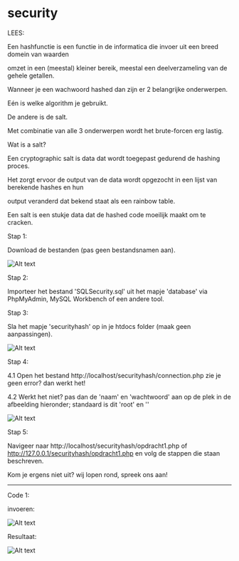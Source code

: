 # security

LEES:

Een hashfunctie is een functie in de informatica die invoer uit een breed domein van waarden

omzet in een (meestal) kleiner bereik, meestal een deelverzameling van de gehele getallen.

Wanneer je een wachwoord hashed dan zijn er 2 belangrijke onderwerpen.

Eén is welke algorithm je gebruikt.

De andere is de salt.

Met combinatie van alle 3 onderwerpen wordt het brute-forcen erg lastig.

Wat is a salt?

Een cryptographic salt is data dat wordt toegepast gedurend de hashing proces.

Het zorgt ervoor de output van de data wordt opgezocht in een lijst van berekende hashes en hun

output veranderd dat bekend staat als een rainbow table.

Een salt is een stukje data dat de hashed code moeilijk maakt om te cracken.

Stap 1:

Download de bestanden (pas geen bestandsnamen aan).

![Alt text](https://puu.sh/uM79R.png)

Stap 2:

Importeer het bestand 'SQLSecurity.sql' uit het mapje 'database' via PhpMyAdmin, MySQL Workbench of een andere tool.

Stap 3:

Sla het mapje 'securityhash' op in je htdocs folder (maak geen aanpassingen).

![Alt text](https://puu.sh/uMTxY.png)

Stap 4:

4.1 Open het bestand http://localhost/securityhash/connection.php zie je geen error? dan werkt het!

4.2 Werkt het niet? pas dan de 'naam' en 'wachtwoord' aan op de plek in de afbeelding hieronder; standaard is dit 'root' en ''

![Alt text](https://puu.sh/uM7CF.png)

Stap 5:

Navigeer naar http://localhost/securityhash/opdracht1.php of http://127.0.0.1/securityhash/opdracht1.php  en volg de stappen die staan beschreven.

Kom je ergens niet uit? wij lopen rond, spreek ons aan!


--------------------------------------------------------------------------------------------------------------------------------

Code 1:

invoeren:

![Alt text](https://puu.sh/uLBfd.jpg)

Resultaat:

![Alt text](https://puu.sh/uLBgl.jpg)

